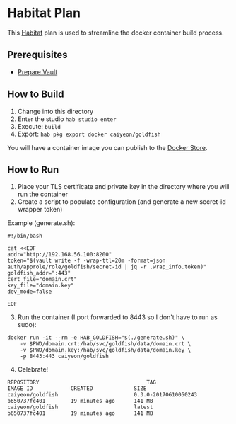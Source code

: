 # Habitat Plan

This [Habitat](https://www.habitat.sh/) plan is used to streamline the docker container build process.

## Prerequisites

* [Prepare Vault](https://github.com/Caiyeon/goldfish/wiki/Production-Deployment#1-prepare-vault-only-needs-to-be-done-once)

## How to Build

1) Change into this directory
2) Enter the studio `hab studio enter`
3) Execute: `build`
4) Export: `hab pkg export docker caiyeon/goldfish`

You will have a container image you can publish to the [Docker Store](https://store.docker.com/).

## How to Run

1) Place your TLS certificate and private key in the directory where you will run the container
2) Create a script to populate configuration (and generate a new secret-id wrapper token)

Example (generate.sh):
```
#!/bin/bash

cat <<EOF
addr="http://192.168.56.100:8200"
token="$(vault write -f -wrap-ttl=20m -format=json auth/approle/role/goldfish/secret-id | jq -r .wrap_info.token)" 
goldfish_addr=":443"
cert_file="domain.crt"
key_file="domain.key"
dev_mode=false

EOF
```

3) Run the container (I port forwarded to 8443 so I don't have to run as sudo):
```
docker run -it --rm -e HAB_GOLDFISH="$(./generate.sh)" \
    -v $PWD/domain.crt:/hab/svc/goldfish/data/domain.crt \
    -v $PWD/domain.key:/hab/svc/goldfish/data/domain.key \
    -p 8443:443 caiyeon/goldfish
```

4) Celebrate!
```
REPOSITORY                                  TAG                     IMAGE ID            CREATED             SIZE
caiyeon/goldfish                        0.3.0-20170610050243    b650737fc401        19 minutes ago      141 MB
caiyeon/goldfish                        latest                  b650737fc401        19 minutes ago      141 MB
```
